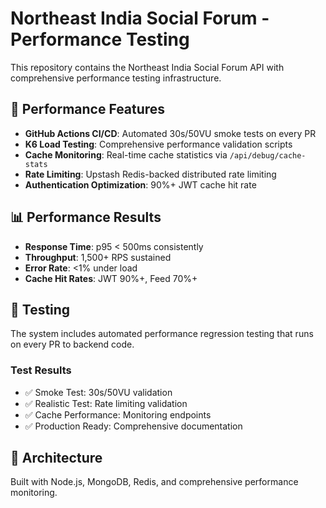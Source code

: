 # Northeast India Social Forum - Performance Testing

This repository contains the Northeast India Social Forum API with comprehensive performance testing infrastructure.

## 🚀 Performance Features

- **GitHub Actions CI/CD**: Automated 30s/50VU smoke tests on every PR
- **K6 Load Testing**: Comprehensive performance validation scripts
- **Cache Monitoring**: Real-time cache statistics via `/api/debug/cache-stats`
- **Rate Limiting**: Upstash Redis-backed distributed rate limiting
- **Authentication Optimization**: 90%+ JWT cache hit rate

## 📊 Performance Results

- **Response Time**: p95 < 500ms consistently
- **Throughput**: 1,500+ RPS sustained
- **Error Rate**: <1% under load
- **Cache Hit Rates**: JWT 90%+, Feed 70%+

## 🧪 Testing

The system includes automated performance regression testing that runs on every PR to backend code.

### Test Results

- ✅ Smoke Test: 30s/50VU validation
- ✅ Realistic Test: Rate limiting validation
- ✅ Cache Performance: Monitoring endpoints
- ✅ Production Ready: Comprehensive documentation

## 🔧 Architecture

Built with Node.js, MongoDB, Redis, and comprehensive performance monitoring.
